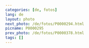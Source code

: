 ```yaml
---
categories: [de, fotos]
lang: de
layout: photo
next_photo: /de/fotos/P0000294.html
picname: P0000295
prev_photo: /de/fotos/P0000378.html
tags: []
---
```

